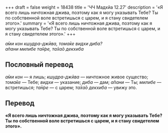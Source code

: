 +++
draft = false
weight = 18438
title = 'ЧЧ Мадхйа 12.27'
description = '«Я всего лишь ничтожная джива, поэтому как я могу указывать Тебе? Ты по собственной воле встретишься с царем, и я стану свидетелем этого».'
summary = '«Я всего лишь ничтожная джива, поэтому как я могу указывать Тебе? Ты по собственной воле встретишься с царем, и я стану свидетелем этого».'
+++

_а̄ми кон кшудра-джӣва, тома̄ке видхи диба?  
а̄пани милибе та̄н̇ре, та̄ха̄о декхиба_

## Пословный перевод

_а̄ми_ _кон_ — я лишь; _кшудра_\-_джӣва_ — ничтожное живое существо; _тома̄ке_ — Тебе; _видхи_ — указание; _диба_ — дам; _а̄пани_ — Ты; _милибе_ — встретишься; _та̄н̇ре_ — с царем; _та̄ха̄о_ _декхиба_ — увижу это.

## Перевод

**«Я всего лишь ничтожная джива, поэтому как я могу указывать Тебе? Ты по собственной воле встретишься с царем, и я стану свидетелем этого».**
